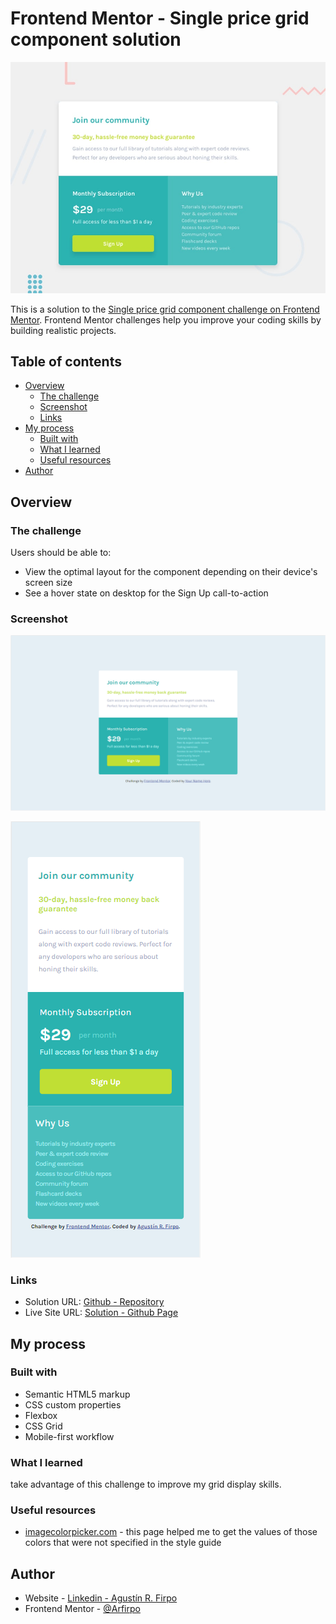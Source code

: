 # Frontend Mentor - Single price grid component solution

![Preview](./src/images/desktop-preview.jpg)

This is a solution to the [Single price grid component challenge on Frontend Mentor](https://www.frontendmentor.io/challenges/single-price-grid-component-5ce41129d0ff452fec5abbbc). Frontend Mentor challenges help you improve your coding skills by building realistic projects.

## Table of contents

- [Overview](#overview)
  - [The challenge](#the-challenge)
  - [Screenshot](#screenshot)
  - [Links](#links)
- [My process](#my-process)
  - [Built with](#built-with)
  - [What I learned](#what-i-learned)
  - [Useful resources](#useful-resources)
- [Author](#author)

## Overview

### The challenge

Users should be able to:

- View the optimal layout for the component depending on their device's screen size
- See a hover state on desktop for the Sign Up call-to-action

### Screenshot

![Desktop Design](./src/images/desktop-design.PNG)

![Mobile Design](./src/images/mobile-design.PNG)

### Links

- Solution URL: [Github - Repository](https://github.com/Arfirpo/single-price-grid-component-master)
- Live Site URL: [Solution - Github Page](https://arfirpo.github.io/single-price-grid-component-master/)

## My process

### Built with

- Semantic HTML5 markup
- CSS custom properties
- Flexbox
- CSS Grid
- Mobile-first workflow

### What I learned

take advantage of this challenge to improve my grid display skills.

### Useful resources

- [imagecolorpicker.com](https://imagecolorpicker.com/es) - this page helped me to get the values of those colors that were not specified in the style guide

## Author

- Website - [Linkedin - Agustín R. Firpo](https://www.linkedin.com/in/agustin-rodrigo-firpo-0aa86697/)
- Frontend Mentor - [@Arfirpo](https://www.frontendmentor.io/profile/Arfirpo)
